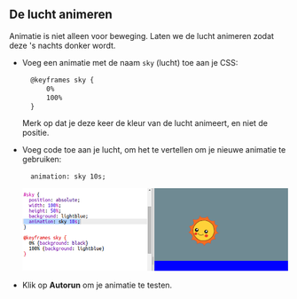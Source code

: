 ## De lucht animeren

Animatie is niet alleen voor beweging. Laten we de lucht animeren zodat deze 's nachts donker wordt.

+ Voeg een animatie met de naam `sky` (lucht) toe aan je CSS:
    
        @keyframes sky {
            0%
            100%
        }
        
    
    Merk op dat je deze keer de kleur van de lucht animeert, en niet de positie.

+ Voeg code toe aan je lucht, om het te vertellen om je nieuwe animatie te gebruiken:
    
        animation: sky 10s;
        
    
    ![screenshot](images/sunrise-sky.png)

+ Klik op **Autorun** om je animatie te testen.
